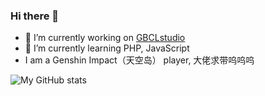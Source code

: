 ### Hi there 👋


- 🔭 I’m currently working on [GBCLstudio](https://gbclstudio.cn)
- 🌱 I’m currently learning PHP, JavaScript
- I am a Genshin Impact（天空岛） player, 大佬求带呜呜呜

![My GitHub stats](https://github-readme-stats.vercel.app/api?username=Burial0268&show_icons=true&theme=radical)


